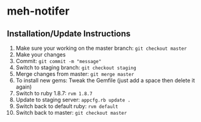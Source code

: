# meh-notifer

## Installation/Update Instructions
1. Make sure your working on the master branch: `git checkout master`
2. Make your changes
3. Commit: `git commit -m "message"`
4. Switch to staging branch: `git checkout staging`
5. Merge changes from master: `git merge master`
6. To install new gems: Tweak the Gemfile (just add a space then delete it again)
7. Switch to ruby 1.8.7: `rvm 1.8.7`
8. Update to staging server: `appcfg.rb update .`
9. Switch back to default ruby: `rvm default`
10. Switch back to master: `git checkout master`

